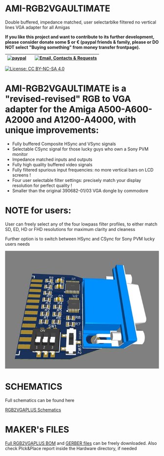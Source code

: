 # AMI-RGB2VGAULTIMATE
Double buffered, impedance matched, user selectarblke filtered no vertical lines VGA adapter for all Amigas


**If you like this project and want to contribute to its further development, please consider donate some $ or € (paypal friends & family, please or DO NOT select "Buying something" from money transfer frontpage).** 

| [![paypal](https://www.paypalobjects.com/en_US/i/btn/btn_donateCC_LG.gif)](https://paypal.me/mrkbrr)||[![Email, Contacts & Requests](https://github.com/EmberHeavyIndustries/Depot/blob/master/Pics/EmailSticker.jpg?raw=true)](mailto:EmberHEavyIndustries@gmail.com)|
| ------------------------------ | ---------------------------------------------- | --------------------------- |


[![License: CC BY-NC-SA 4.0](https://img.shields.io/badge/License-CC%20BY--NC--SA%204.0-lightgrey.svg)](https://creativecommons.org/licenses/by-nc-sa/4.0/)


# AMI-RGB2VGAULTIMATE is a **"revised-revised" RGB to VGA adapter** for the Amiga A500-A600-A2000 and A1200-A4000, with unique improvements:

- Fully buffered Composite HSync and VSync signals
- Selectable CSync signal for those lucky guys who own a Sony PVM monitor
- Impedance matched inputs and outputs
- Fully high quality buffered video signals
- Fully filtered spurious input frequencies: no more vertical bars on LCD screens !
- Four user selectable filter settings: precisely match your display resolution for perfect quality !
- Smaller than the original 390682-01/03 VGA dongle by commodore

# NOTE for users:

User can freely select any of the four lowpass filter profiles, to either match SD, ED, HD or FHD resolutions for maximum clarity and cleaness

Further option is to switch between HSync and CSync for Sony PVM lucky users needs

![Image of RGB2VGA2-01](https://github.com/EmberHeavyIndustries/AMI-RGB2VGAULTIMATE/blob/main/Docs/RGB2VGAULTIMATE.jpg)

# SCHEMATICS

Full schematics can be found here

[RGB2VGAPLUS Schematics](https://github.com/EmberHeavyIndustries/AMI-RGB2VGAULTIMATE/blob/main/Hardware/Schematic_RGB2VGA_V3_2023-11-02.pdf)

# MAKER's FILES

[Full RGB2VGAPLUS BOM](https://github.com/EmberHeavyIndustries/AMI-RGB2VGAULTIMATE/blob/main/Hardware/BOM_PCB_RGB2VGA_V3_2023-11-02.csv) and [GERBER files](https://github.com/EmberHeavyIndustries/AMI-RGB2VGAULTIMATE/blob/main/Hardware/Gerber_PCB_RGB2VGA_V3.zip) can be freely downloaded.
Also check PIck&Place report inside the Hardware directory, if needed

